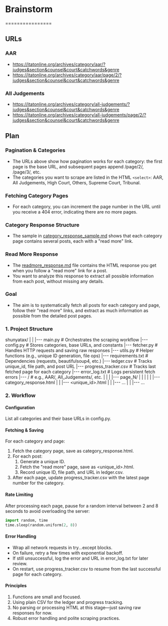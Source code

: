 # Brainstorm
================

## URLs

### AAR

* https://itatonline.org/archives/category/aar/?judges&section&counsel&court&catchwords&genre
* https://itatonline.org/archives/category/aar/page/2/?judges&section&counsel&court&catchwords&genre

### All Judgements

* https://itatonline.org/archives/category/all-judgements/?judges&section&counsel&court&catchwords&genre
* https://itatonline.org/archives/category/all-judgements/page/2/?judges&section&counsel&court&catchwords&genre

## Plan

### Pagination & Categories

* The URLs above show how pagination works for each category: the first page is the base URL, and subsequent pages append /page/2/, /page/3/, etc.
* The categories you want to scrape are listed in the HTML `<select>`: AAR, All Judgements, High Court, Others, Supreme Court, Tribunal.

### Fetching Category Pages

* For each category, you can increment the page number in the URL until you receive a 404 error, indicating there are no more pages.

### Category Response Structure

* The sample in [category_response_sample.md](category_response_sample.md) shows that each category page contains several posts, each with a "read more" link.

### Read More Response

* The [readmore_response.md](readmore_response.md) file contains the HTML response you get when you follow a "read more" link for a post.
* You want to analyze this response to extract all possible information from each post, without missing any details.

### Goal

* The aim is to systematically fetch all posts for each category and page, follow their "read more" links, and extract as much information as possible from the detailed post pages.










### 1. Project Structure

shunyatax/
|
|
|--- main.py                # Orchestrates the scraping workflow
|--- config.py              # Stores categories, base URLs, and constants
|--- fetcher.py             # Handles HTTP requests and saving raw responses
|--- utils.py               # Helper functions (e.g., unique ID generation, file ops)
|--- requirements.txt       # Dependencies (requests, beautifulsoup4, etc.)
|--- ledger.csv             # Tracks unique_id, file path, and post URL
|--- progress_tracker.csv   # Tracks last fetched page for each category
|--- error_log.txt          # Logs persistent fetch errors
|--- <Category Folders>/    # e.g., AAR/, All_Judgements/, etc.
|    |
|    |--- page_N/
|    |    |
|    |    |--- category_response.html
|    |    |--- <unique_id>.html
|    |    |--- ...
|    |
|--- ...


### 2. Workflow

#### Configuration

List all categories and their base URLs in config.py.

#### Fetching & Saving

For each category and page:

1. Fetch the category page, save as category_response.html.
2. For each post:
    1. Generate a unique ID.
    2. Fetch the "read more" page, save as <unique_id>.html.
    3. Record unique ID, file path, and URL in ledger.csv.
3. After each page, update progress_tracker.csv with the latest page number for the category.

#### Rate Limiting

After processing each page, pause for a random interval between 2 and 8 seconds to avoid overloading the server:

```python
import random, time
time.sleep(random.uniform(2, 8))
```

#### Error Handling

- Wrap all network requests in try...except blocks.
- On failure, retry a few times with exponential backoff.
- If still unsuccessful, log the error and URL in error_log.txt for later review.
- On restart, use progress_tracker.csv to resume from the last successful page for each category.

#### Principles

1. Functions are small and focused.
2. Using plain CSV for the ledger and progress tracking.
3. No parsing or processing HTML at this stage—just saving raw responses for now.
4. Robust error handling and polite scraping practices.
